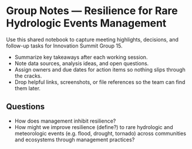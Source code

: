 # Group Notes — Resilience for Rare Hydrologic Events Management

Use this shared notebook to capture meeting highlights, decisions, and follow-up tasks for Innovation Summit Group 15.

- Summarize key takeaways after each working session.
- Note data sources, analysis ideas, and open questions.
- Assign owners and due dates for action items so nothing slips through the cracks.
- Drop helpful links, screenshots, or file references so the team can find them later.

## Questions

- How does management inhibit resilience?
- How might we improve resilience (define?) to rare hydrologic and meteorologic events (e.g. flood, drought, tornado) across communities and ecosystems through management practices?

